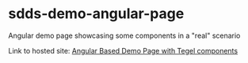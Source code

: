 # sdds-demo-angular-page
Angular demo page showcasing some components in a "real" scenario

Link to hosted site: <a href="https://sdds-angular-demo.netlify.app/">Angular Based Demo Page with Tegel components</a>
